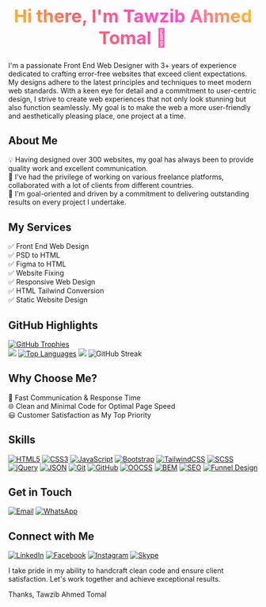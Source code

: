 <h1 style="background-image: -o-linear-gradient(45deg, #ffe300, #ff5f68, #ff49d1, #ffd008);background-image: linear-gradient(45deg, #ffe300, #ff5f68, #ff49d1, #ffd008); background-clip: text; -webkit-background-clip: text; color: transparent; text-align: center; font-size: 36px;">
  Hi there, I'm Tawzib Ahmed Tomal 👋
</h1>

I'm a passionate Front End Web Designer with 3+ years of experience dedicated to crafting error-free websites that exceed client expectations. My designs adhere to the latest principles and techniques to meet modern web standards. With a keen eye for detail and a commitment to user-centric design, I strive to create web experiences that not only look stunning but also function seamlessly. My goal is to make the web a more user-friendly and aesthetically pleasing place, one project at a time.

## About Me
💡 Having designed over 300 websites, my goal has always been to provide quality work and excellent communication.  
💼 I've had the privilege of working on various freelance platforms, collaborated with a lot of clients from different countries.  
🎯 I'm goal-oriented and driven by a commitment to delivering outstanding results on every project I undertake.  

## My Services
 ✅ Front End Web Design  
 ✅ PSD to HTML  
 ✅ Figma to HTML  
 ✅ Website Fixing  
 ✅ Responsive Web Design  
 ✅ HTML Tailwind Conversion  
 ✅ Static Website Design  

## GitHub Highlights
[![GitHub Trophies](https://github-profile-trophy.vercel.app/?username=tomal223&theme=gruvbox)](https://github.com/ryo-ma/github-profile-trophy)  
![](https://activity-graph.herokuapp.com/graph?username=tomal223&bg_color=000000&color=4C71F2)
[![Top Languages](https://github-readme-stats.vercel.app/api/top-langs/?username=tomal223&theme=dark)](https://github.com/anuraghazra/github-readme-stats)
![](https://visitor-badge.glitch.me/badge?page_id=tomal223.profile&labelColor=00FF00)
![GitHub Streak](https://github-readme-streak-stats.herokuapp.com/?user=tomal223&theme=dark)

## Why Choose Me?
 🚀 Fast Communication & Response Time  
 🌐 Clean and Minimal Code for Optimal Page Speed  
 😃 Customer Satisfaction as My Top Priority  

## Skills
[![HTML5](https://img.shields.io/badge/HTML5-E34F26?style=for-the-badge&logo=html5&logoColor=white)](https://developer.mozilla.org/en-US/docs/Web/HTML)
[![CSS3](https://img.shields.io/badge/CSS3-1572B6?style=for-the-badge&logo=css3&logoColor=white)](https://developer.mozilla.org/en-US/docs/Web/CSS)
[![JavaScript](https://img.shields.io/badge/JavaScript-F7DF1E?style=for-the-badge&logo=javascript&logoColor=222)](https://developer.mozilla.org/en-US/docs/Web/JavaScript)
[![Bootstrap](https://img.shields.io/badge/Bootstrap-7952B3?style=for-the-badge&logo=bootstrap&logoColor=white)](https://getbootstrap.com/)
[![TailwindCSS](https://img.shields.io/badge/TailwindCSS-38B2AC?style=for-the-badge&logo=tailwind-css&logoColor=white)](https://tailwindcss.com/)
[![SCSS](https://img.shields.io/badge/SCSS-CC6699?style=for-the-badge&logo=sass&logoColor=white)](https://sass-lang.com/)
[![jQuery](https://img.shields.io/badge/jQuery-0769AD?style=for-the-badge&logo=jquery&logoColor=white)](https://jquery.com/)
[![JSON](https://img.shields.io/badge/JSON-000000?style=for-the-badge&logo=json&logoColor=white)](https://www.json.org/)
[![Git](https://img.shields.io/badge/Git-F05032?style=for-the-badge&logo=git&logoColor=white)](https://git-scm.com/)
[![GitHub](https://img.shields.io/badge/GitHub-181717?style=for-the-badge&logo=github&logoColor=white)](https://github.com/)
[![OOCSS](https://img.shields.io/badge/OOCSS-235A94?style=for-the-badge)](https://www.smashingmagazine.com/2011/12/an-introduction-to-object-oriented-css-oocss/)
[![BEM](https://img.shields.io/badge/BEM-1C1124?style=for-the-badge)](https://en.bem.info/)
[![SEO](https://img.shields.io/badge/SEO-47BAF1?style=for-the-badge)](https://developers.google.com/search/docs/beginner/seo-starter-guide)
[![Funnel Design](https://img.shields.io/badge/Funnel%20Design-FF6B6B?style=for-the-badge)](https://www.crazyegg.com/blog/funnel-design)

## Get in Touch
[![Email](https://img.shields.io/badge/Email-%23D14836?style=for-the-badge&logo=gmail&logoColor=white)](mailto:towhozib223@gmail.com)
[![WhatsApp](https://img.shields.io/badge/WhatsApp-%2325D366?style=for-the-badge&logo=whatsapp&logoColor=white)](https://wa.me/8801316483758)

## Connect with Me
[![LinkedIn](https://img.shields.io/badge/LinkedIn-0A66C2?style=for-the-badge&logo=linkedin&logoColor=white)](https://www.linkedin.com/in/tomal223)
[![Facebook](https://img.shields.io/badge/Facebook-1877F2?style=for-the-badge&logo=facebook&logoColor=white)](https://www.facebook.com/towhozibahmed)
[![Instagram](https://img.shields.io/badge/Instagram-E4405F?style=for-the-badge&logo=instagram&logoColor=white)](https://www.instagram.com/tomal_223)
[![Skype](https://img.shields.io/badge/Skype-00AFF0?style=for-the-badge&logo=skype&logoColor=white)](https://join.skype.com/invite/xTHkve6zE4Pm)

I take pride in my ability to handcraft clean code and ensure client satisfaction. Let's work together and achieve exceptional results.

Thanks,
Tawzib Ahmed Tomal
